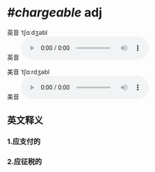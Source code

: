 # ***\#chargeable*** adj
英音 ˈtʃɑːdʒəbl  
英音
<audio src="./media/chargeable1_AAC.aac" controls="controls"></audio>

美音 ˈtʃɑːrdʒəbl  
美音
<audio src="./media/chargeable2_AAC.aac" controls="controls"></audio>



  

英文释义
---
### 1.**应支付的**  

### 2.**应征税的**  


